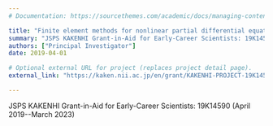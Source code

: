 ```yaml
---
# Documentation: https://sourcethemes.com/academic/docs/managing-content/

title: "Finite element methods for nonlinear partial differential equations on curved domains"
summary: "JSPS KAKENHI Grant-in-Aid for Early-Career Scientists: 19K14590 (April 2019--March 2023)"
authors: ["Principal Investigator"]
date: 2019-04-01

# Optional external URL for project (replaces project detail page).
external_link: "https://kaken.nii.ac.jp/en/grant/KAKENHI-PROJECT-19K14590/"

---
```


JSPS KAKENHI Grant-in-Aid for Early-Career Scientists: 19K14590 (April 2019--March 2023)
